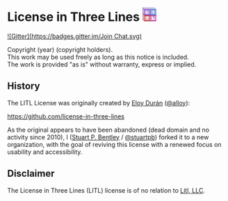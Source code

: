 # License in Three Lines ![(LITL)](litl-license-logo-32px.png)

[![Gitter](https://badges.gitter.im/Join Chat.svg)](https://gitter.im/litl-license/litl-license)

Copyright (year) (copyright holders).<br>
This work may be used freely as long as this notice is included.<br>
The work is provided "as is" without warranty, express or implied.

## History

The LITL License was originally created by [Eloy Durán][] ([@alloy][]):

[Eloy Durán]: http://soup.superalloy.nl/
[@alloy]: https://github.com/alloy

https://github.com/license-in-three-lines

As the original appears to have been abandoned (dead domain and no activity
since 2010), I ([Stuart P. Bentley][] / [@stuartpb][]) forked it to a new
organization, with the goal of reviving this license with a renewed focus on
usability and accessibility.

[Stuart P. Bentley]: http://stuartpb.com
[@stuartpb]: https://github.com/stuartpb

## Disclaimer

The License in Three Lines (LITL) license is of no relation to [Litl, LLC][].

[Litl, LLC]: http://litl.com
